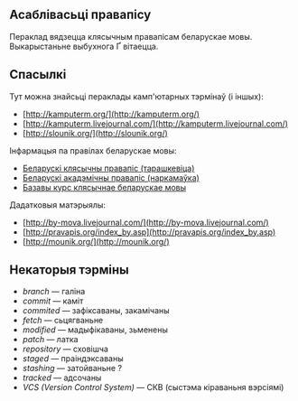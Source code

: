 ## Асаблівасьці правапісу ##

Пераклад вядзецца клясычным правапісам беларускае мовы. Выкарыстаньне выбухнога Ґ вітаецца.

## Спасылкі ##

Тут можна знайсьці пераклады камп'ютарных тэрмінаў (і іншых):

 * [http://kamputerm.org/](http://kamputerm.org/)
 * [http://kamputerm.livejournal.com/](http://kamputerm.livejournal.com/)
 * [http://slounik.org/](http://slounik.org/)

Інфармацыя па правілах беларускае мовы:

 * [Беларускі клясычны правапіс (тарашкевіца)](http://pravapis.info/books/pravapis2005.html)
 * [Беларускі акадэмічны правапіс (наркамаўка)](http://pravo.by/main.aspx?guid=3871&p0=H10800420)
 * [Базавы курс клясычнае беларускае мовы](http://old.knihi.com/www/padrucnik/index.htm)

Дадатковыя матэрыялы:

 * [http://by-mova.livejournal.com/](http://by-mova.livejournal.com/)
 * [http://pravapis.org/index_by.asp](http://pravapis.org/index_by.asp)
 * [http://mounik.org/](http://mounik.org/)

## Некаторыя тэрміны ##

 - _branch_ — галіна
 - _commit_ — каміт
 - _commited_ — зафіксаваны, закамічаны
 - _fetch_ — сьцягваньне
 - _modified_ — мадыфікаваны, зьменены
 - _patch_ — латка
 - _repository_ — сховішча
 - _staged_ — праіндэксаваны
 - _stashing_ — затойваньне ?
 - _tracked_ — адсочаны
 - _VCS (Version Control System)_ — СКВ (сыстэма кіраваньня вэрсіямі)

